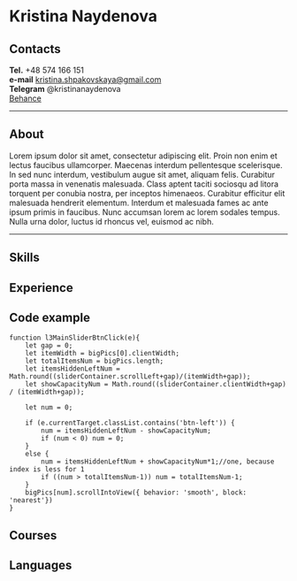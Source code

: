 # Kristina Naydenova

## Contacts
**Tel.** +48 574 166 151  
**e-mail** kristina.shpakovskaya@gmail.com  
**Telegram** @kristinanaydenova  
[Behance](https://www.behance.net/e09138a5)
***
## About
Lorem ipsum dolor sit amet, consectetur adipiscing elit. Proin non enim et lectus faucibus ullamcorper. Maecenas interdum pellentesque scelerisque. In sed nunc interdum, vestibulum augue sit amet, aliquam felis. Curabitur porta massa in venenatis malesuada. Class aptent taciti sociosqu ad litora torquent per conubia nostra, per inceptos himenaeos. Curabitur efficitur elit malesuada hendrerit elementum. Interdum et malesuada fames ac ante ipsum primis in faucibus. Nunc accumsan lorem ac lorem sodales tempus. Nulla urna dolor, luctus id rhoncus vel, euismod ac nibh.
***
## Skills

## Experience
 
## Code example
```
function l3MainSliderBtnClick(e){
    let gap = 0;
    let itemWidth = bigPics[0].clientWidth;
    let totalItemsNum = bigPics.length;
    let itemsHiddenLeftNum = Math.round((sliderContainer.scrollLeft+gap)/(itemWidth+gap));
    let showCapacityNum = Math.round((sliderContainer.clientWidth+gap) / (itemWidth+gap));

    let num = 0;

    if (e.currentTarget.classList.contains('btn-left')) {
        num = itemsHiddenLeftNum - showCapacityNum;
        if (num < 0) num = 0;
    }
    else {
        num = itemsHiddenLeftNum + showCapacityNum*1;//one, because index is less for 1
        if ((num > totalItemsNum-1)) num = totalItemsNum-1;
    }
    bigPics[num].scrollIntoView({ behavior: 'smooth', block: 'nearest'})
}
```
## Courses

## Languages
